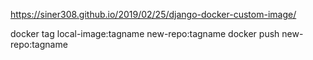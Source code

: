 https://siner308.github.io/2019/02/25/django-docker-custom-image/



docker tag local-image:tagname new-repo:tagname
docker push new-repo:tagname